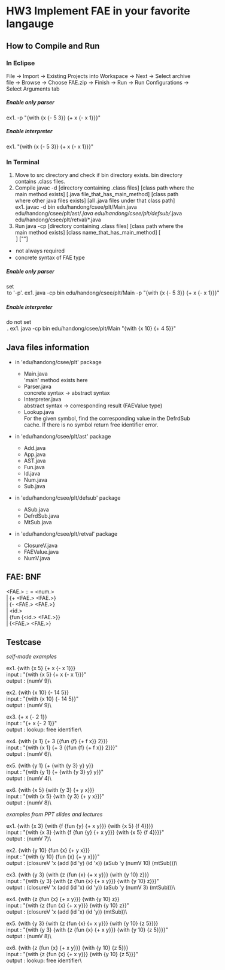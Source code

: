 # HW3 Implement FAE in your favorite langauge

## How to Compile and Run

### In Eclipse
File → Import → Existing Projects into Workspace → Next → Select archive file → Browse → Choose FAE.zip → Finish -> Run -> Run Configurations -> Select Arguments tab

##### Enable only parser
ex1. -p "{with {x {- 5 3}} {+ x {- x 1}}}"

##### Enable interpreter
ex1. "{with {x {- 5 3}} {+ x {- x 1}}}"

### In Terminal
1. Move to src directory and check if bin directory exists. bin directory contains .class files.
2. Compile
javac -d [directory containing .class files] [class path where the main method exists] [.java file_that_has_main_method] [class path where other java files exists] [all .java files under that class path]\
ex1. javac -d bin edu/handong/csee/plt/Main.java edu/handong/csee/plt/ast/*.java edu/handong/csee/plt/defsub/*.java edu/handong/csee/plt/retval/*.java
4. Run
java -cp [directory containing .class files] [class path where the main method exists] [class name_that_has_main_method] [<option>] ["<FAE>"]

* <option> not always required
* <FAE> concrete syntax of FAE type

##### Enable only parser
set <option> to '-p'.\
ex1. java -cp bin edu/handong/csee/plt/Main -p "{with {x {- 5 3}} {+ x {- x 1}}}"

##### Enable interpreter
do not set <option>.\
ex1. java -cp bin edu/handong/csee/plt/Main "{with {x 10} {+ 4 5}}"

## Java files information
* in 'edu/handong/csee/plt' package
  * Main.java\
    'main' method exists here
  * Parser.java\
    concrete syntax -> abstract syntax
  * Interpreter.java\
    abstract syntax -> corresponding result (FAEValue type)
  * Lookup.java\
    For the given symbol, find the corresponding value in the DefrdSub cache. If there is no symbol return free identifier error.

* in 'edu/handong/csee/plt/ast' package
  * Add.java
  * App.java
  * AST.java
  * Fun.java
  * Id.java
  * Num.java
  * Sub.java
  
* in 'edu/handong/csee/plt/defsub' package
  * ASub.java
  * DefrdSub.java
  * MtSub.java

* in 'edu/handong/csee/plt/retval' package
  * ClosureV.java
  * FAEValue.java
  * NumV.java

## FAE: BNF
<FAE.> :: = <num.>\
| {+ <FAE.> <FAE.>}\
| {- <FAE.> <FAE.>}\
| <id.>\
| {fun {<id.> <FAE.>}}\
| {<FAE.> <FAE.>}

##  Testcase

*self-made examples*

ex1. {with {x 5} {+ x {- x 1}}}\
input : "{with {x 5} {+ x {- x 1}}}"\
output : (numV 9)\

ex2. {with {x 10} {- 14 5}}\
input : "{with {x 10} {- 14 5}}"\
output : (numV 9)\

ex3. {+ x {- 2 1}}\
input : "{+ x {- 2 1}}"\
output : lookup: free identifier\

ex4. {with {x 1} {+ 3 {{fun {f} {+ f x}} 2}}}\
input : "{with {x 1} {+ 3 {{fun {f} {+ f x}} 2}}}"\
output : (numV 6)\

ex5. {with {y 1} {+ {with {y 3} y} y}}\
input : "{with {y 1} {+ {with {y 3} y} y}}"\
output : (numV 4)\

ex6. {with {x 5} {with {y 3} {+ y x}}}\
input : "{with {x 5} {with {y 3} {+ y x}}}"\
output : (numV 8)\

*examples from PPT slides and lectures*

ex1. {with {x 3} {with {f {fun {y} {+ x y}}} {with {x 5} {f 4}}}}\
input : "{with {x 3} {with {f {fun {y} {+ x y}}} {with {x 5} {f 4}}}}"\
output : (numV 7)\

ex2. {with {y 10} {fun {x} {+ y x}}}\
input : "{with {y 10} {fun {x} {+ y x}}}"\
output : (closureV 'x (add (id 'y) (id 'x)) (aSub 'y (numV 10) (mtSub)))\

ex3. {with {y 3} {with {z {fun {x} {+ x y}}} {with {y 10} z}}}\
input : "{with {y 3} {with {z {fun {x} {+ x y}}} {with {y 10} z}}}"\
output : (closureV 'x (add (id 'x) (id 'y)) (aSub 'y (numV 3) (mtSub)))\

ex4. {with {z {fun {x} {+ x y}}} {with {y 10} z}}\
input : "{with {z {fun {x} {+ x y}}} {with {y 10} z}}"\
output : (closureV 'x (add (id 'x) (id 'y)) (mtSub))\

ex5. {with {y 3} {with {z {fun {x} {+ x y}}} {with {y 10} {z 5}}}}\
input : "{with {y 3} {with {z {fun {x} {+ x y}}} {with {y 10} {z 5}}}}"\
output : (numV 8)\

ex6. {with {z {fun {x} {+ x y}}} {with {y 10} {z 5}}}\
input : "{with {z {fun {x} {+ x y}}} {with {y 10} {z 5}}}"\
output : lookup: free identifier\
